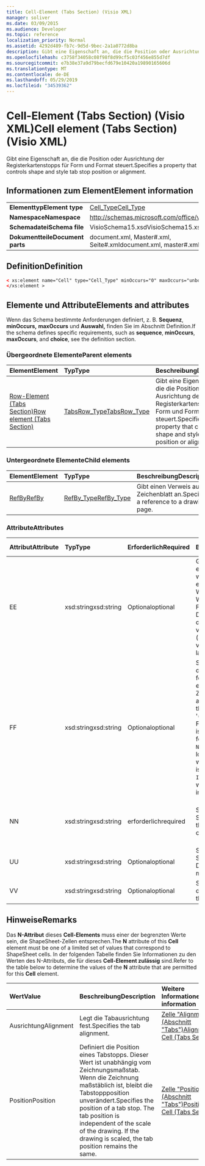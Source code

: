 ```yaml
---
title: Cell-Element (Tabs Section) (Visio XML)
manager: soliver
ms.date: 03/09/2015
ms.audience: Developer
ms.topic: reference
localization_priority: Normal
ms.assetid: 4292d489-fb7c-9d5d-9bec-2a1a0772d8ba
description: Gibt eine Eigenschaft an, die die Position oder Ausrichtung der Registerkartenstopps für Form und Format steuert.
ms.openlocfilehash: c3758f34058c08f98f8d99cf5c03f456e855d7df
ms.sourcegitcommit: e7b38e37a9d79becfd679e10420a19890165606d
ms.translationtype: MT
ms.contentlocale: de-DE
ms.lasthandoff: 05/29/2019
ms.locfileid: "34539362"
---
```

# <a name="cell-element-tabs-section-visio-xml"></a><span data-ttu-id="46a52-103">Cell-Element (Tabs Section) (Visio XML)</span><span class="sxs-lookup"><span data-stu-id="46a52-103">Cell element (Tabs Section) (Visio XML)</span></span>

<span data-ttu-id="46a52-104">Gibt eine Eigenschaft an, die die Position oder Ausrichtung der Registerkartenstopps für Form und Format steuert.</span><span class="sxs-lookup"><span data-stu-id="46a52-104">Specifies a property that controls shape and style tab stop position or alignment.</span></span> 
  
## <a name="element-information"></a><span data-ttu-id="46a52-105">Informationen zum Element</span><span class="sxs-lookup"><span data-stu-id="46a52-105">Element information</span></span>

|||
|:-----|:-----|
|<span data-ttu-id="46a52-106">**Elementtyp**</span><span class="sxs-lookup"><span data-stu-id="46a52-106">**Element type**</span></span> <br/> |[<span data-ttu-id="46a52-107">Cell_Type</span><span class="sxs-lookup"><span data-stu-id="46a52-107">Cell_Type</span></span>](cell_type-complextypevisio-xml.md) <br/> |
|<span data-ttu-id="46a52-108">**Namespace**</span><span class="sxs-lookup"><span data-stu-id="46a52-108">**Namespace**</span></span> <br/> |http://schemas.microsoft.com/office/visio/2012/main  <br/> |
|<span data-ttu-id="46a52-109">**Schemadatei**</span><span class="sxs-lookup"><span data-stu-id="46a52-109">**Schema file**</span></span> <br/> |<span data-ttu-id="46a52-110">VisioSchema15.xsd</span><span class="sxs-lookup"><span data-stu-id="46a52-110">VisioSchema15.xsd</span></span>  <br/> |
|<span data-ttu-id="46a52-111">**Dokumentteile**</span><span class="sxs-lookup"><span data-stu-id="46a52-111">**Document parts**</span></span> <br/> |<span data-ttu-id="46a52-112">document.xml, Master#.xml, Seite#.xml</span><span class="sxs-lookup"><span data-stu-id="46a52-112">document.xml, master#.xml, page#.xml</span></span>  <br/> |
   
## <a name="definition"></a><span data-ttu-id="46a52-113">Definition</span><span class="sxs-lookup"><span data-stu-id="46a52-113">Definition</span></span>

```XML
< xs:element name="Cell" type="Cell_Type" minOccurs="0" maxOccurs="unbounded" >
</xs:element >
```

## <a name="elements-and-attributes"></a><span data-ttu-id="46a52-114">Elemente und Attribute</span><span class="sxs-lookup"><span data-stu-id="46a52-114">Elements and attributes</span></span>

<span data-ttu-id="46a52-115">Wenn das Schema bestimmte Anforderungen definiert, z. B. **Sequenz**, **minOccurs,** **maxOccurs** und **Auswahl,** finden Sie im Abschnitt Definition.</span><span class="sxs-lookup"><span data-stu-id="46a52-115">If the schema defines specific requirements, such as **sequence**, **minOccurs**, **maxOccurs**, and **choice**, see the definition section.</span></span> 
  
### <a name="parent-elements"></a><span data-ttu-id="46a52-116">Übergeordnete Elemente</span><span class="sxs-lookup"><span data-stu-id="46a52-116">Parent elements</span></span>

|<span data-ttu-id="46a52-117">**Element**</span><span class="sxs-lookup"><span data-stu-id="46a52-117">**Element**</span></span>|<span data-ttu-id="46a52-118">**Typ**</span><span class="sxs-lookup"><span data-stu-id="46a52-118">**Type**</span></span>|<span data-ttu-id="46a52-119">**Beschreibung**</span><span class="sxs-lookup"><span data-stu-id="46a52-119">**Description**</span></span>|
|:-----|:-----|:-----|
|[<span data-ttu-id="46a52-120">Row-Element (Tabs Section)</span><span class="sxs-lookup"><span data-stu-id="46a52-120">Row element (Tabs Section)</span></span>](row-element-tabs-sectionvisio-xml.md) <br/> |[<span data-ttu-id="46a52-121">TabsRow_Type</span><span class="sxs-lookup"><span data-stu-id="46a52-121">TabsRow_Type</span></span>](tabsrow_type-complextypevisio-xml.md) <br/> |<span data-ttu-id="46a52-122">Gibt eine Eigenschaft an, die die Position oder Ausrichtung der Registerkartenstopps für Form und Format steuert.</span><span class="sxs-lookup"><span data-stu-id="46a52-122">Specifies a property that controls shape and style tab stop position or alignment.</span></span>  <br/> |
   
### <a name="child-elements"></a><span data-ttu-id="46a52-123">Untergeordnete Elemente</span><span class="sxs-lookup"><span data-stu-id="46a52-123">Child elements</span></span>

|<span data-ttu-id="46a52-124">**Element**</span><span class="sxs-lookup"><span data-stu-id="46a52-124">**Element**</span></span>|<span data-ttu-id="46a52-125">**Typ**</span><span class="sxs-lookup"><span data-stu-id="46a52-125">**Type**</span></span>|<span data-ttu-id="46a52-126">**Beschreibung**</span><span class="sxs-lookup"><span data-stu-id="46a52-126">**Description**</span></span>|
|:-----|:-----|:-----|
|[<span data-ttu-id="46a52-127">RefBy</span><span class="sxs-lookup"><span data-stu-id="46a52-127">RefBy</span></span>](refby-element-cell_type-complextypevisio-xml.md) <br/> |[<span data-ttu-id="46a52-128">RefBy_Type</span><span class="sxs-lookup"><span data-stu-id="46a52-128">RefBy_Type</span></span>](refby_type-complextypevisio-xml.md) <br/> |<span data-ttu-id="46a52-129">Gibt einen Verweis auf ein Zeichenblatt an.</span><span class="sxs-lookup"><span data-stu-id="46a52-129">Specifies a reference to a drawing page.</span></span>  <br/> |
   
### <a name="attributes"></a><span data-ttu-id="46a52-130">Attribute</span><span class="sxs-lookup"><span data-stu-id="46a52-130">Attributes</span></span>

|<span data-ttu-id="46a52-131">**Attribut**</span><span class="sxs-lookup"><span data-stu-id="46a52-131">**Attribute**</span></span>|<span data-ttu-id="46a52-132">**Typ**</span><span class="sxs-lookup"><span data-stu-id="46a52-132">**Type**</span></span>|<span data-ttu-id="46a52-133">**Erforderlich**</span><span class="sxs-lookup"><span data-stu-id="46a52-133">**Required**</span></span>|<span data-ttu-id="46a52-134">**Beschreibung**</span><span class="sxs-lookup"><span data-stu-id="46a52-134">**Description**</span></span>|<span data-ttu-id="46a52-135">**Mögliche Werte**</span><span class="sxs-lookup"><span data-stu-id="46a52-135">**Possible values**</span></span>|
|:-----|:-----|:-----|:-----|:-----|
|<span data-ttu-id="46a52-136">E</span><span class="sxs-lookup"><span data-stu-id="46a52-136">E</span></span>  <br/> |<span data-ttu-id="46a52-137">xsd:string</span><span class="sxs-lookup"><span data-stu-id="46a52-137">xsd:string</span></span>  <br/> |<span data-ttu-id="46a52-138">Optional</span><span class="sxs-lookup"><span data-stu-id="46a52-138">optional</span></span>  <br/> |<span data-ttu-id="46a52-139">Gibt an, dass die Formel zu einem Fehler ausgewertet wird.</span><span class="sxs-lookup"><span data-stu-id="46a52-139">Indicates that the formula evaluates to an error.</span></span> <span data-ttu-id="46a52-140">Der Wert von **E** ist der aktuelle Wert (eine Fehlermeldungszeichenfolge); Der Wert  des V-Attributs ist der letzte gültige Wert.</span><span class="sxs-lookup"><span data-stu-id="46a52-140">The value of **E** is the current value (an error message string); the value of the **V** attribute is the last valid value.</span></span>  <br/> |<span data-ttu-id="46a52-141">Eine Fehlermeldungszeichenfolge.</span><span class="sxs-lookup"><span data-stu-id="46a52-141">An error message string.</span></span>  <br/> |
|<span data-ttu-id="46a52-142">F</span><span class="sxs-lookup"><span data-stu-id="46a52-142">F</span></span>  <br/> |<span data-ttu-id="46a52-143">xsd:string</span><span class="sxs-lookup"><span data-stu-id="46a52-143">xsd:string</span></span>  <br/> |<span data-ttu-id="46a52-144">Optional</span><span class="sxs-lookup"><span data-stu-id="46a52-144">optional</span></span>  <br/> | <span data-ttu-id="46a52-145">Stellt die Formel des Elements dar.</span><span class="sxs-lookup"><span data-stu-id="46a52-145">Represents the element's formula.</span></span> <span data-ttu-id="46a52-146">Dieses Attribut kann eine der folgenden Zeichenfolgen enthalten:</span><span class="sxs-lookup"><span data-stu-id="46a52-146">This attribute can contain one of the following strings:</span></span>  <br/>  <span data-ttu-id="46a52-147">'(einige Formel)' wenn die Formel lokal vorhanden ist</span><span class="sxs-lookup"><span data-stu-id="46a52-147">'(some formula)' if the formula exists locally</span></span>  <br/>  <span data-ttu-id="46a52-148">`No Formula` wenn die Formel lokal gelöscht oder blockiert wird</span><span class="sxs-lookup"><span data-stu-id="46a52-148">`No Formula` if the formula is locally deleted or blocked</span></span>  <br/>  <span data-ttu-id="46a52-149">`Inh` wenn die Formel geerbt wird.</span><span class="sxs-lookup"><span data-stu-id="46a52-149">`Inh` if the formula is inherited.</span></span>  <br/> |<span data-ttu-id="46a52-150">Eine Formel.</span><span class="sxs-lookup"><span data-stu-id="46a52-150">A formula.</span></span>  <br/> |
|<span data-ttu-id="46a52-151">N</span><span class="sxs-lookup"><span data-stu-id="46a52-151">N</span></span>  <br/> |<span data-ttu-id="46a52-152">xsd:string</span><span class="sxs-lookup"><span data-stu-id="46a52-152">xsd:string</span></span>  <br/> |<span data-ttu-id="46a52-153">erforderlich</span><span class="sxs-lookup"><span data-stu-id="46a52-153">required</span></span>  <br/> |<span data-ttu-id="46a52-154">Stellt den Namen der Zelle ShapeSheet dar.</span><span class="sxs-lookup"><span data-stu-id="46a52-154">Represents the name of the ShapeSheet cell.</span></span>  <br/> |<span data-ttu-id="46a52-155">Der Name der Zelle ShapeSheet.</span><span class="sxs-lookup"><span data-stu-id="46a52-155">The name of the ShapeSheet cell.</span></span>  <br/> <span data-ttu-id="46a52-156">Weitere Informationen finden Sie im Abschnitt "Hinweise".</span><span class="sxs-lookup"><span data-stu-id="46a52-156">See the Remarks section below.</span></span>  <br/> |
|<span data-ttu-id="46a52-157">U</span><span class="sxs-lookup"><span data-stu-id="46a52-157">U</span></span>  <br/> |<span data-ttu-id="46a52-158">xsd:string</span><span class="sxs-lookup"><span data-stu-id="46a52-158">xsd:string</span></span>  <br/> |<span data-ttu-id="46a52-159">Optional</span><span class="sxs-lookup"><span data-stu-id="46a52-159">optional</span></span>  <br/> |<span data-ttu-id="46a52-160">Stellt eine Maßeinheit dar Die Standardeinstellung ist DL.</span><span class="sxs-lookup"><span data-stu-id="46a52-160">Represents a unit of measure The default is DL.</span></span>  <br/> |<span data-ttu-id="46a52-161">Die Einheiten der Zelle.</span><span class="sxs-lookup"><span data-stu-id="46a52-161">The units of the cell.</span></span>  <br/> |
|<span data-ttu-id="46a52-162">V</span><span class="sxs-lookup"><span data-stu-id="46a52-162">V</span></span>  <br/> |<span data-ttu-id="46a52-163">xsd:string</span><span class="sxs-lookup"><span data-stu-id="46a52-163">xsd:string</span></span>  <br/> |<span data-ttu-id="46a52-164">Optional</span><span class="sxs-lookup"><span data-stu-id="46a52-164">optional</span></span>  <br/> |<span data-ttu-id="46a52-165">Stellt den Wert der Zelle dar.</span><span class="sxs-lookup"><span data-stu-id="46a52-165">Represents the value of the cell.</span></span>  <br/> |<span data-ttu-id="46a52-166">Der Wert der Zelle ShapeSheet.</span><span class="sxs-lookup"><span data-stu-id="46a52-166">The value of the ShapeSheet cell.</span></span>  <br/> |
   
## <a name="remarks"></a><span data-ttu-id="46a52-167">Hinweise</span><span class="sxs-lookup"><span data-stu-id="46a52-167">Remarks</span></span>

<span data-ttu-id="46a52-168">Das **N-Attribut** dieses **Cell-Elements** muss einer der begrenzten Werte sein, die ShapeSheet-Zellen entsprechen.</span><span class="sxs-lookup"><span data-stu-id="46a52-168">The **N** attribute of this **Cell** element must be one of a limited set of values that correspond to ShapeSheet cells.</span></span> <span data-ttu-id="46a52-169">In der folgenden Tabelle finden Sie  Informationen zu den Werten des N-Attributs, die für dieses **Cell-Element zulässig** sind.</span><span class="sxs-lookup"><span data-stu-id="46a52-169">Refer to the table below to determine the values of the **N** attribute that are permitted for this **Cell** element.</span></span> 
  
|<span data-ttu-id="46a52-170">**Wert**</span><span class="sxs-lookup"><span data-stu-id="46a52-170">**Value**</span></span>|<span data-ttu-id="46a52-171">**Beschreibung**</span><span class="sxs-lookup"><span data-stu-id="46a52-171">**Description**</span></span>|<span data-ttu-id="46a52-172">**Weitere Informationen**</span><span class="sxs-lookup"><span data-stu-id="46a52-172">**More information**</span></span>|
|:-----|:-----|:-----|
|<span data-ttu-id="46a52-173">Ausrichtung</span><span class="sxs-lookup"><span data-stu-id="46a52-173">Alignment</span></span>  <br/> |<span data-ttu-id="46a52-174">Legt die Tabausrichtung fest.</span><span class="sxs-lookup"><span data-stu-id="46a52-174">Specifies the tab alignment.</span></span>  <br/> |[<span data-ttu-id="46a52-175">Zelle "Alignment" (Abschnitt "Tabs")</span><span class="sxs-lookup"><span data-stu-id="46a52-175">Alignment Cell (Tabs Section)</span></span>](alignment-cell-tabs-section.md) <br/> |
|<span data-ttu-id="46a52-176">Position</span><span class="sxs-lookup"><span data-stu-id="46a52-176">Position</span></span>  <br/> |<span data-ttu-id="46a52-p104">Definiert die Position eines Tabstopps. Dieser Wert ist unabhängig vom Zeichnungsmaßstab. Wenn die Zeichnung maßstäblich ist, bleibt die Tabstoppposition unverändert.</span><span class="sxs-lookup"><span data-stu-id="46a52-p104">Specifies the position of a tab stop. The tab position is independent of the scale of the drawing. If the drawing is scaled, the tab position remains the same.</span></span>  <br/> |[<span data-ttu-id="46a52-180">Zelle "Position" (Abschnitt "Tabs")</span><span class="sxs-lookup"><span data-stu-id="46a52-180">Position Cell (Tabs Section)</span></span>](position-cell-tabs-section.md) <br/> |
   

